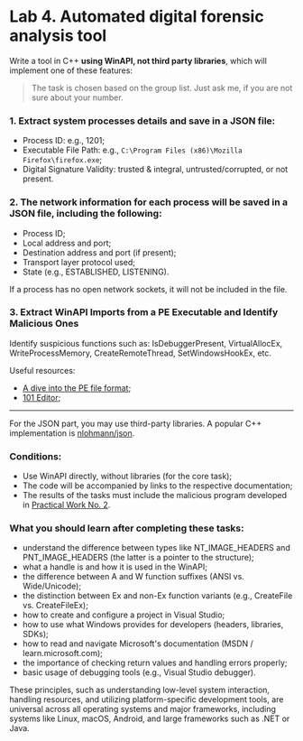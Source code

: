 # Lab 4. Automated digital forensic analysis tool

Write a tool in C++ **using WinAPI, not third party libraries**, which will implement one of these features:

> The task is chosen based on the group list. Just ask me, if you are not sure about your number.

### 1. Extract system processes details and save in a JSON file:
- Process ID: e.g., 1201;
- Executable File Path: e.g., `C:\Program Files (x86)\Mozilla Firefox\firefox.exe`;
- Digital Signature Validity: trusted & integral, untrusted/corrupted, or not present.

### 2. The network information for each process will be saved in a JSON file, including the following:
- Process ID;
- Local address and port;
- Destination address and port (if present);
- Transport layer protocol used;
- State (e.g., ESTABLISHED, LISTENING).

If a process has no open network sockets, it will not be included in the file.

### 3. Extract WinAPI Imports from a PE Executable and Identify Malicious Ones
Identify suspicious functions such as: IsDebuggerPresent, VirtualAllocEx, WriteProcessMemory, CreateRemoteThread, SetWindowsHookEx, etc.

Useful resources:
- [A dive into the PE file format](https://0xrick.github.io/win-internals/pe6/);
- [101 Editor](https://www.sweetscape.com/010editor/);
<!-- https://www.youtube.com/watch?v=0O-Rhes0dFI -->

<hr/>

For the JSON part, you may use third-party libraries. A popular C++ implementation is [nlohmann/json](https://github.com/nlohmann/json).

### Conditions:
- Use WinAPI directly, without libraries (for the core task);
- The code will be accompanied by links to the respective documentation;
- The results of the tasks must include the malicious program developed in [Practical Work No. 2](Lab2.md).

### What you should learn after completing these tasks:
- understand the difference between types like NT_IMAGE_HEADERS and PNT_IMAGE_HEADERS (the latter is a pointer to the structure);
- what a handle is and how it is used in the WinAPI;
- the difference between A and W function suffixes (ANSI vs. Wide/Unicode);
- the distinction between Ex and non-Ex function variants (e.g., CreateFile vs. CreateFileEx);
- how to create and configure a project in Visual Studio;
- how to use what Windows provides for developers (headers, libraries, SDKs);
- how to read and navigate Microsoft's documentation (MSDN / learn.microsoft.com);
- the importance of checking return values and handling errors properly;
- basic usage of debugging tools (e.g., Visual Studio debugger).

These principles, such as understanding low-level system interaction, handling resources, and utilizing platform-specific development tools, are universal across all operating systems and major frameworks, including systems like Linux, macOS, Android, and large frameworks such as .NET or Java.